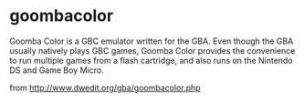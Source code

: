 # goombacolor
Goomba Color is a GBC emulator written for the GBA. Even though the GBA usually natively plays GBC games, Goomba Color provides the convenience to run multiple games from a flash cartridge, and also runs on the Nintendo DS and Game Boy Micro.

from
http://www.dwedit.org/gba/goombacolor.php
